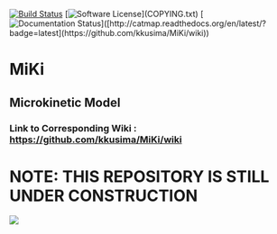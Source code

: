 [![Build Status](https://img.shields.io/badge/build-incomplete-red)]()
[![Software License]([https://img.shields.io/badge/license-GPLv3-brightgreen.svg?style=flat-square](https://img.shields.io/badge/license-GPL--3.0%20license-red))](COPYING.txt)
[![Documentation Status]([https://readthedocs.org/projects/catmap/badge/?version=latest](https://img.shields.io/badge/Documentation%20Status-complete-red))]([http://catmap.readthedocs.org/en/latest/?badge=latest](https://github.com/kkusima/MiKi/wiki))

# MiKi
## Microkinetic Model

### Link to Corresponding Wiki : https://github.com/kkusima/MiKi/wiki

# NOTE: THIS REPOSITORY IS STILL UNDER CONSTRUCTION

<img src="https://cdn.pixabay.com/photo/2017/06/16/07/26/under-construction-2408062_1280.png" />
